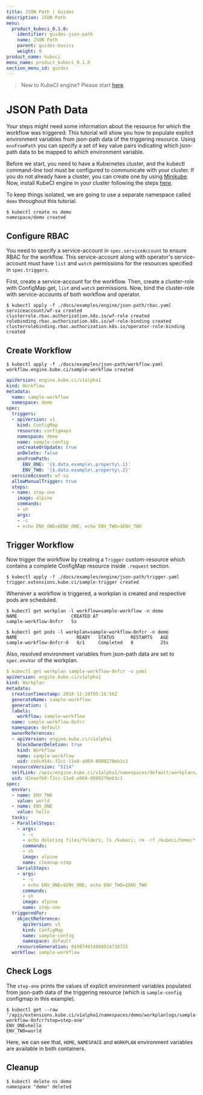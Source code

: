 ```yaml
---
title: JSON Path | Guides
description: JSON Path
menu:
  product_kubeci_0.1.0:
    identifier: guides-json-path
    name: JSON Path
    parent: guides-basics
    weight: 9
product_name: kubeci
menu_name: product_kubeci_0.1.0
section_menu_id: guides
---
```


> New to KubeCI engine? Please start [here](/docs/concepts/README.md).

# JSON Path Data

Your steps might need some information about the resource for which the workflow was triggered. This tutorial will show you how to populate explicit environment variables from json-path data of the triggering resource. Using `envFromPath` you can specify a set of key value pairs indicating which json-path data to be mapped to which environment variable.

Before we start, you need to have a Kubernetes cluster, and the kubectl command-line tool must be configured to communicate with your cluster. If you do not already have a cluster, you can create one by using [Minikube](https://github.com/kubernetes/minikube). Now, install KubeCI engine in your cluster following the steps [here](/docs/setup/install.md).

To keep things isolated, we are going to use a separate namespace called `demo` throughout this tutorial.

```console
$ kubectl create ns demo
namespace/demo created
```

## Configure RBAC

You need to specify a service-account in `spec.serviceAccount` to ensure RBAC for the workflow. This service-account along with operator's service-account must have `list` and `watch` permissions for the resources specified in `spec.triggers`.

First, create a service-account for the workflow. Then, create a cluster-role with ConfigMap get, `list` and `watch` permissions. Now, bind the cluster-role with service-accounts of both workflow and operator.

```console
$ kubectl apply -f ./docs/examples/engine/json-path/rbac.yaml
serviceaccount/wf-sa created
clusterrole.rbac.authorization.k8s.io/wf-role created
rolebinding.rbac.authorization.k8s.io/wf-role-binding created
clusterrolebinding.rbac.authorization.k8s.io/operator-role-binding created
```

## Create Workflow

```console
$ kubectl apply -f ./docs/examples/json-path/workflow.yaml
workflow.engine.kube.ci/sample-workflow created
```

```yaml
apiVersion: engine.kube.ci/v1alpha1
kind: Workflow
metadata:
  name: sample-workflow
  namespace: demo
spec:
  triggers:
  - apiVersion: v1
    kind: ConfigMap
    resource: configmaps
    namespace: demo
    name: sample-config
    onCreateOrUpdate: true
    onDelete: false
    envFromPath:
      ENV_ONE: '{$.data.example\.property\.1}'
      ENV_TWO: '{$.data.example\.property\.2}'
  serviceAccount: wf-sa
  allowManualTrigger: true
  steps:
  - name: step-one
    image: alpine
    commands:
    - sh
    args:
    - -c
    - echo ENV_ONE=$ENV_ONE; echo ENV_TWO=$ENV_TWO
```

## Trigger Workflow

Now trigger the workflow by creating a `Trigger` custom-resource which contains a complete ConfigMap resource inside `.request` section.

```console
$ kubectl apply -f ./docs/examples/engine/json-path/trigger.yaml
trigger.extensions.kube.ci/sample-trigger created
```

Whenever a workflow is triggered, a workplan is created and respective pods are scheduled.

```console
$ kubectl get workplan -l workflow=sample-workflow -n demo
NAME                    CREATED AT
sample-workflow-8nfcr   5s
```

```console
$ kubectl get pods -l workplan=sample-workflow-8nfcr -n demo
NAME                      READY   STATUS      RESTARTS   AGE
sample-workflow-8nfcr-0   0/1     Completed   0          25s
```

Also, resolved environment variables from json-path data are set to `spec.envVar` of the workplan.

```yaml
$ kubectl get workplan sample-workflow-8nfcr -o yaml
apiVersion: engine.kube.ci/v1alpha1
kind: Workplan
metadata:
  creationTimestamp: 2018-11-28T05:16:56Z
  generateName: sample-workflow-
  generation: 1
  labels:
    workflow: sample-workflow
  name: sample-workflow-8nfcr
  namespace: default
  ownerReferences:
  - apiVersion: engine.kube.ci/v1alpha1
    blockOwnerDeletion: true
    kind: Workflow
    name: sample-workflow
    uid: ce8c454c-f2cc-11e8-a969-0800270eb1c1
  resourceVersion: "5114"
  selfLink: /apis/engine.kube.ci/v1alpha1/namespaces/default/workplans/sample-workflow-8nfcr
  uid: d2eaefb0-f2cc-11e8-a969-0800270eb1c1
spec:
  envVar:
  - name: ENV_TWO
    value: world
  - name: ENV_ONE
    value: hello
  tasks:
  - ParallelSteps:
    - args:
      - -c
      - echo deleting files/folders; ls /kubeci; rm -rf /kubeci/home/*; rm -rf /kubeci/workspace/*
      commands:
      - sh
      image: alpine
      name: cleanup-step
    SerialSteps:
    - args:
      - -c
      - echo ENV_ONE=$ENV_ONE; echo ENV_TWO=$ENV_TWO
      commands:
      - sh
      image: alpine
      name: step-one
  triggeredFor:
    objectReference:
      apiVersion: v1
      kind: ConfigMap
      name: sample-config
      namespace: default
    resourceGeneration: 0$9874914804914738715
  workflow: sample-workflow
```

## Check Logs

The `step-one` prints the values of explicit environment variables populated from json-path data of the triggering resource (which is `sample-config` configmap in this example).

```console
$ kubectl get --raw '/apis/extensions.kube.ci/v1alpha1/namespaces/demo/workplanlogs/sample-workflow-8nfcr?step=step-one'
ENV_ONE=hello
ENV_TWO=world
```

Here, we can see that, `HOME`, `NAMESPACE` and `WORKPLAN` environment variables are available in both containers.

## Cleanup

```console
$ kubectl delete ns demo
namespace "demo" deleted
```
